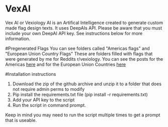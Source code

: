 # VexAI
Vex AI or Vexiology AI is an Artifical Intelligence created to generate custom made flag design texts. It uses DeepAIs API. Please be aware that you must include your own DeepAI API key. See instructions below for more information. 

#Pregenerated Flags
You can see folders called "Americas flags" and "European Union Country Flags" These are folders filled with flags that were generated by me for Reddits r/vexiology. You can see the posts for the Americas [here](https://www.reddit.com/r/vexillology/comments/qt1li5/ai_generated_flags_of_countries_in_the_americas/?utm_source=share&utm_medium=web2x&context=3) and for the European Union Countries [here](https://www.reddit.com/r/vexillology/comments/qpclv3/eu_countries_flags_generated_by_an_ai/?utm_source=share&utm_medium=web2x&context=3)

#Installation instructions
1. Download the zip of the github archive and unzip it to a folder that does not require admin perms to modify
2. Pip install the requirements.txt file (pip install -r requirements.txt)
3. Add your API key to the script 
4. Run the script in command prompt. 

Keep in mind you may need to run the script multiple times to get a prompt that is useable. 
